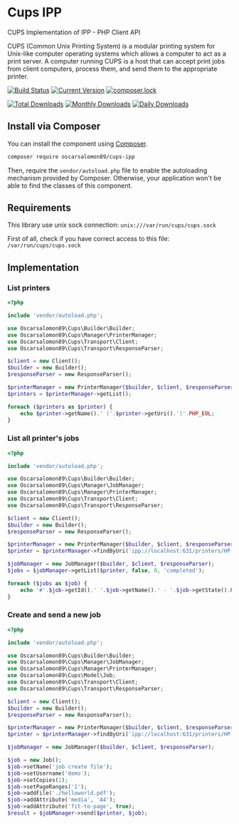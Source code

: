 # Cups IPP

CUPS Implementation of IPP - PHP Client API

CUPS (Common Unix Printing System) is a modular printing system for Unix-like computer operating systems which allows a computer to act as a print server. A computer running CUPS is a host that can accept print jobs from client computers, process them, and send them to the appropriate printer.

[![Build Status](https://travis-ci.org/smalot/cups-ipp.png?branch=master)](https://travis-ci.org/smalot/cups-ipp)
[![Current Version](https://poser.pugx.org/smalot/cups-ipp/v/stable.png)](https://packagist.org/packages/oscarsalomon89/cups-ipp)
[![composer.lock](https://poser.pugx.org/smalot/cups-ipp/composerlock)](https://packagist.org/packages/oscarsalomon89/cups-ipp)

[![Total Downloads](https://poser.pugx.org/smalot/cups-ipp/downloads.png)](https://packagist.org/packages/oscarsalomon89/cups-ipp)
[![Monthly Downloads](https://poser.pugx.org/smalot/cups-ipp/d/monthly)](https://packagist.org/packages/oscarsalomon89/cups-ipp)
[![Daily Downloads](https://poser.pugx.org/smalot/cups-ipp/d/daily)](https://packagist.org/packages/oscarsalomon89/cups-ipp)


## Install via Composer

You can install the component using [Composer](https://getcomposer.org/).

````sh
composer require oscarsalomon89/cups-ipp
````

Then, require the `vendor/autoload.php` file to enable the autoloading mechanism provided by Composer.
Otherwise, your application won't be able to find the classes of this component.


## Requirements

This library use unix sock connection: `unix:///var/run/cups/cups.sock`

First of all, check if you have correct access to this file: `/var/run/cups/cups.sock`


## Implementation

### List printers


````php
<?php

include 'vendor/autoload.php';

use Oscarsalomon89\Cups\Builder\Builder;
use Oscarsalomon89\Cups\Manager\PrinterManager;
use Oscarsalomon89\Cups\Transport\Client;
use Oscarsalomon89\Cups\Transport\ResponseParser;

$client = new Client();
$builder = new Builder();
$responseParser = new ResponseParser();

$printerManager = new PrinterManager($builder, $client, $responseParser);
$printers = $printerManager->getList();

foreach ($printers as $printer) {
    echo $printer->getName().' ('.$printer->getUri().')'.PHP_EOL;
}

````


### List all printer's jobs

````php
<?php

include 'vendor/autoload.php';

use Oscarsalomon89\Cups\Builder\Builder;
use Oscarsalomon89\Cups\Manager\JobManager;
use Oscarsalomon89\Cups\Manager\PrinterManager;
use Oscarsalomon89\Cups\Transport\Client;
use Oscarsalomon89\Cups\Transport\ResponseParser;

$client = new Client();
$builder = new Builder();
$responseParser = new ResponseParser();

$printerManager = new PrinterManager($builder, $client, $responseParser);
$printer = $printerManager->findByUri('ipp://localhost:631/printers/HP-Photosmart-C4380-series');

$jobManager = new JobManager($builder, $client, $responseParser);
$jobs = $jobManager->getList($printer, false, 0, 'completed');

foreach ($jobs as $job) {
    echo '#'.$job->getId().' '.$job->getName().' - '.$job->getState().PHP_EOL;
}

````


### Create and send a new job

````php
<?php

include 'vendor/autoload.php';

use Oscarsalomon89\Cups\Builder\Builder;
use Oscarsalomon89\Cups\Manager\JobManager;
use Oscarsalomon89\Cups\Manager\PrinterManager;
use Oscarsalomon89\Cups\Model\Job;
use Oscarsalomon89\Cups\Transport\Client;
use Oscarsalomon89\Cups\Transport\ResponseParser;

$client = new Client();
$builder = new Builder();
$responseParser = new ResponseParser();

$printerManager = new PrinterManager($builder, $client, $responseParser);
$printer = $printerManager->findByUri('ipp://localhost:631/printers/HP-Photosmart-C4380-series');

$jobManager = new JobManager($builder, $client, $responseParser);

$job = new Job();
$job->setName('job create file');
$job->setUsername('demo');
$job->setCopies(1);
$job->setPageRanges('1');
$job->addFile('./helloworld.pdf');
$job->addAttribute('media', 'A4');
$job->addAttribute('fit-to-page', true);
$result = $jobManager->send($printer, $job);

````
